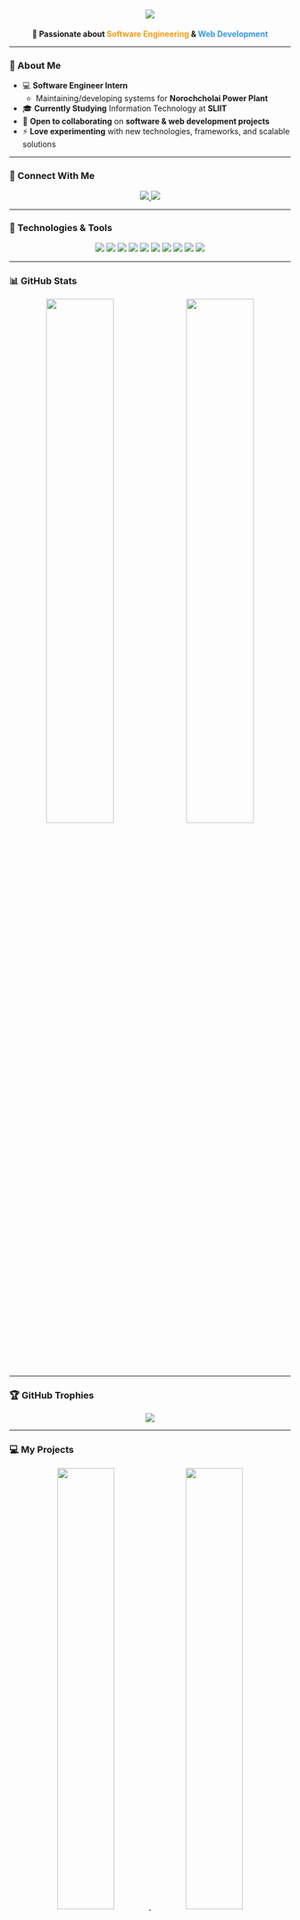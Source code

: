 <h1 align="center">
  <img src="https://readme-typing-svg.demolab.com?font=Fira+Code&size=32&pause=1000&color=F7F7F7&background=FF573300&center=true&vCenter=true&width=435&lines=dddDinil+Dulneth">
</h1>

<p align="center">
  <strong>🚀 Passionate about <span style="color:#f39c12">Software Engineering</span> & <span style="color:#3498db">Web Development</span></strong>
</p>

---

### 🌱 About Me  
- 💻 **Software Engineer Intern**  
  - Maintaining/developing systems for **Norochcholai Power Plant**  
- 🎓 **Currently Studying** Information Technology at **SLIIT**  
- 💞 **Open to collaborating** on **software & web development projects**  
- ⚡ **Love experimenting** with new technologies, frameworks, and scalable solutions  

---

### 💌 Connect With Me  
<p align="center">
  <a href="mailto:dinildulneth123@gmail.com">
    <img src="https://img.shields.io/badge/Email-dinildulneth123%40gmail.com-red?style=for-the-badge&logo=gmail">
  </a>
  <a href="https://www.linkedin.com/in/dinil-dulneth-liyanaarachchi">
    <img src="https://img.shields.io/badge/LinkedIn-Dinil%20Dulneth-blue?style=for-the-badge&logo=linkedin">
  </a>
</p>

---

### 🚀 Technologies & Tools  
<p align="center">
  <img src="https://img.shields.io/badge/-JavaScript-F7DF1E?style=for-the-badge&logo=javascript&logoColor=black">
  <img src="https://img.shields.io/badge/-React-61DAFB?style=for-the-badge&logo=react&logoColor=black">
  <img src="https://img.shields.io/badge/-Node.js-339933?style=for-the-badge&logo=node.js&logoColor=white">
  <img src="https://img.shields.io/badge/-.NET-512BD4?style=for-the-badge&logo=dotnet&logoColor=white">
  <img src="https://img.shields.io/badge/-C++-00599C?style=for-the-badge&logo=c%2B%2B&logoColor=white">
  <img src="https://img.shields.io/badge/-C%23-239120?style=for-the-badge&logo=c-sharp&logoColor=white">
  <img src="https://img.shields.io/badge/-Java-007396?style=for-the-badge&logo=java&logoColor=white">
  <img src="https://img.shields.io/badge/-PHP-777BB4?style=for-the-badge&logo=php&logoColor=white">
  <img src="https://img.shields.io/badge/-MongoDB-47A248?style=for-the-badge&logo=mongodb&logoColor=white">
  <img src="https://img.shields.io/badge/-MySQL-4479A1?style=for-the-badge&logo=mysql&logoColor=white">
</p>

---

### 📊 GitHub Stats  
<p align="center">
  <img src="https://github-readme-stats.vercel.app/api?username=DinilDulneth&show_icons=true&theme=radical" width="49%">
  <img src="https://github-readme-streak-stats.herokuapp.com/?user=DinilDulneth&theme=radical" width="49%">
</p>

---

### 🏆 GitHub Trophies
<p align="center">
  <img src="https://github-profile-trophy.vercel.app/?username=DinilDulneth&theme=radical&no-frame=true&margin-w=15&margin-h=15">
</p>

---

### 💻 My Projects
<p align="center">
  <a href="https://github.com/DinilDulneth/project1">
    <img src="https://github-readme-stats.vercel.app/api/pin/?username=DinilDulneth&repo=project1&theme=radical" width="45%">
  </a>
  <a href="https://github.com/DinilDulneth/project2">
    <img src="https://github-readme-stats.vercel.app/api/pin/?username=DinilDulneth&repo=project2&theme=radical" width="45%">
  </a>
</p>
<p align="center">
  <a href="https://github.com/DinilDulneth/project3">
    <img src="https://github-readme-stats.vercel.app/api/pin/?username=DinilDulneth&repo=project3&theme=radical" width="45%">
  </a>
  <a href="https://github.com/DinilDulneth/project4">
    <img src="https://github-readme-stats.vercel.app/api/pin/?username=DinilDulneth&repo=project4&theme=radical" width="45%">
  </a>
</p>

---

### 💬 Quote
<p align="center">
  <img src="https://readme-typing-svg.demolab.com?font=Fira+Code&weight=500&size=24&pause=1000&color=F7F7F7&background=FF573300&vCenter=true&width=435&lines=Code%2C+create%2C+innovate+%E2%80%93+always+learning%2C+always+growing.">
</p>
